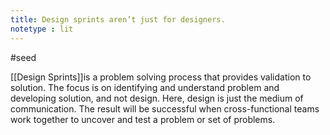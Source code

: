 ```yaml
---
title: Design sprints aren’t just for designers.
notetype : lit
---
```


#seed  

[[Design Sprints]]is a problem solving process that provides validation to solution. The focus is on identifying and understand problem and developing solution, and not design. Here, design is just the medium of communication. The result will be successful when cross-functional teams work together to uncover and test a problem or set of problems.